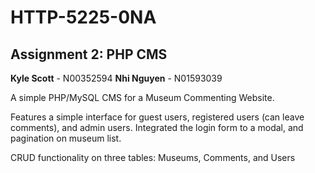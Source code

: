 # HTTP-5225-0NA
## Assignment 2: PHP CMS

**Kyle Scott** - N00352594
**Nhi Nguyen** - N01593039

A simple PHP/MySQL CMS for a Museum Commenting Website.

Features a simple interface for guest users, registered users (can leave comments), and admin users. Integrated the login form to a modal, and pagination on museum list.

CRUD functionality on three tables: Museums, Comments, and Users


